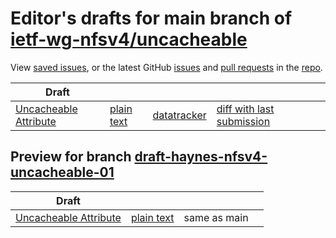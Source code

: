 # Editor's drafts for main branch of [ietf-wg-nfsv4/uncacheable](https://github.com/ietf-wg-nfsv4/uncacheable)

View [saved issues](issues.html), or the latest GitHub [issues](https://github.com/ietf-wg-nfsv4/uncacheable/issues) and [pull requests](https://github.com/ietf-wg-nfsv4/uncacheable/pulls) in the [repo](https://github.com/ietf-wg-nfsv4/uncacheable).

| Draft |     |     |     |     |     |
| ----- | --- | --- | --- | --- | --- |
| [Uncacheable Attribute](./draft-haynes-nfsv4-uncacheable.html "Adding an Uncacheable Attribute to NFSv4.2 (HTML)") | [plain text](./draft-haynes-nfsv4-uncacheable.txt "Adding an Uncacheable Attribute to NFSv4.2 (Text)") | [datatracker](https://datatracker.ietf.org/doc/draft-haynes-nfsv4-uncacheable "Datatracker for draft-haynes-nfsv4-uncacheable") | [diff with last submission](https://author-tools.ietf.org/api/iddiff?doc_1=draft-haynes-nfsv4-uncacheable&url_2=https://ietf-wg-nfsv4.github.io/uncacheable/draft-haynes-nfsv4-uncacheable.txt) |  |

## Preview for branch [draft-haynes-nfsv4-uncacheable-01](draft-haynes-nfsv4-uncacheable-01)

| Draft |     |     |     |
| ----- | --- | --- | --- |
| [Uncacheable Attribute](draft-haynes-nfsv4-uncacheable-01/draft-haynes-nfsv4-uncacheable.html "Adding an Uncacheable Attribute to NFSv4.2 (HTML)") | [plain text](draft-haynes-nfsv4-uncacheable-01/draft-haynes-nfsv4-uncacheable.txt "Adding an Uncacheable Attribute to NFSv4.2 (Text)") | same as main |


